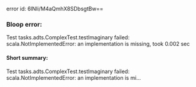 error id: 6lNIi/M4aQmhX8SDbsgtBw==
### Bloop error:

Test tasks.adts.ComplexTest.testImaginary failed: scala.NotImplementedError: an implementation is missing, took 0.002 sec
#### Short summary: 

Test tasks.adts.ComplexTest.testImaginary failed: scala.NotImplementedError: an implementation is mi...